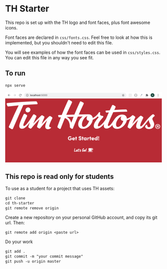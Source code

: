 # TH Starter

This repo is set up with the TH logo and font faces, plus font awesome icons.

Font faces are declared in `css/fonts.css`. Feel free to look at how this is implemented, but you shouldn't need to edit this file.

You will see examples of how the font faces can be used in `css/styles.css`. You can edit this file in any way you see fit.

## To run

```
npx serve
```

![demo](images/demo.png)

## This repo is read only for students

To use as a student for a project that uses TH assets:

```
git clone
cd th-starter
git remote remove origin
```

Create a new repository on your personal GitHub account, and copy its git url. Then:

```
git remote add origin <paste url>
```

Do your work

```
git add .
git commit -m "your commit message"
git push -u origin master
```
